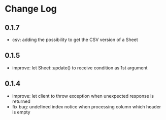 
# Change Log

## 0.1.7

- csv: adding the possibility to get the CSV version of a Sheet

## 0.1.5

- improve: let Sheet::update() to receive condition as 1st argument

## 0.1.4

- improve: let client to throw exception when unexpected response is returned
- fix bug: undefined index notice when processing column which header is empty
